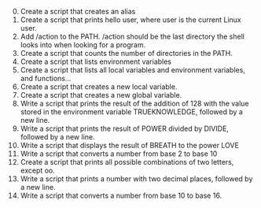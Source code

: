 0. Create a script that creates an alias 
1. Create a script that prints hello user, where user is the current Linux user. 
2. Add /action to the PATH. /action should be the last directory the shell looks into when looking for a program. 
3. Create a script that counts the number of directories in the PATH. 
4. Create a script that lists environment variables
5. Create a script that lists all local variables and environment variables, and functions... 
6. Create a script that creates a new local variable. 
7. Create a script that creates a new global variable. 
8. Write a script that prints the result of the addition of 128 with the value stored in the environment variable TRUEKNOWLEDGE, followed by a new line. 
9. Write a script that prints the result of POWER divided by DIVIDE, followed by a new line. 
10. Write a script that displays the result of BREATH to the power LOVE 
11. Write a script that converts a number from base 2 to base 10 
12. Create a script that prints all possible combinations of two letters, except oo. 
13. Write a script that prints a number with two decimal places, followed by a new line.
14. Write a script that converts a number from base 10 to base 16. 
